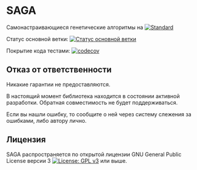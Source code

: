 # SAGA
Самонастраивающиеся генетические алгоритмы на [![Standard](https://img.shields.io/badge/c%2B%2B-14/17/20-blue.svg)](https://en.wikipedia.org/wiki/C%2B%2B#Standardization)

Статус основной ветки: [![Статус основной ветки](https://github.com/galushin/saga/workflows/test/badge.svg?branch=master)](https://github.com/galushin/saga/actions/workflows/test.yml)

Покрытие кода тестами: [![codecov](https://codecov.io/gh/galushin/saga/branch/master/graph/badge.svg?token=3Z2XR38NJT)](https://codecov.io/gh/galushin/saga)

Отказ от ответственности
----

Никакие гарантии не предоставляются.

В настоящий момент библиотека находится в состоянии активной разработки. Обратная совместимость не будет поддерживаться.

Если вы нашли ошибку, то сообщите о ней через систему слежения за ошибками, либо автору лично.

Лицензия
----

SAGA распространяется по открытой лицензии GNU General Public License версии 3 [![License: GPL v3](https://img.shields.io/badge/License-GPLv3-blue.svg)](https://www.gnu.org/licenses/gpl-3.0) или выше.
